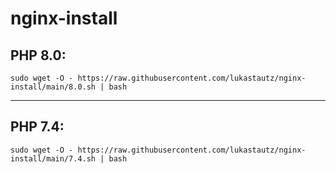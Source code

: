 # nginx-install
## PHP 8.0:
```
sudo wget -O - https://raw.githubusercontent.com/lukastautz/nginx-install/main/8.0.sh | bash
```
<hr>

## PHP 7.4:
```
sudo wget -O - https://raw.githubusercontent.com/lukastautz/nginx-install/main/7.4.sh | bash
